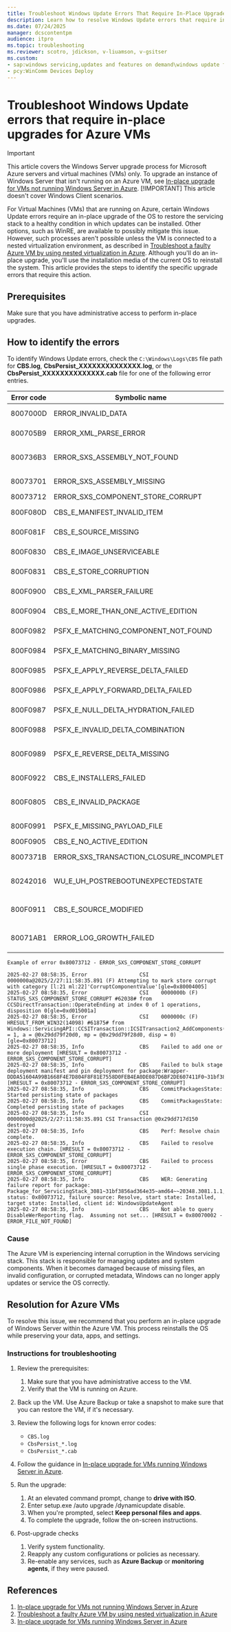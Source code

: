 ```yaml
---
title: Troubleshoot Windows Update Errors That Require In-Place Upgrades for Azure Virtual Machines
description: Learn how to resolve Windows Update errors that require in-place upgrades for Azure Virtual Machines.
ms.date: 07/24/2025
manager: dcscontentpm
audience: itpro
ms.topic: troubleshooting
ms.reviewer: scotro, jdickson, v-liuamson, v-gsitser
ms.custom:
- sap:windows servicing,updates and features on demand\windows update fails - installation stops with error
- pcy:WinComm Devices Deploy
---
```


# Troubleshoot Windows Update errors that require in-place upgrades for Azure VMs

> [!IMPORTANT]
> This article covers the Windows Server upgrade process for Microsoft Azure servers and virtual machines (VMs) only. To upgrade an instance of Windows Server that isn't running on an Azure VM, see [In-place upgrade for VMs not running Windows Server in Azure](/windows-server/get-started/perform-in-place-upgrade).
> [!IMPORTANT]
> This article doesn't cover Windows Client scenarios.

For Virtual Machines (VMs) that are running on Azure, certain Windows Update errors require an in-place upgrade of the OS to restore the servicing stack to a healthy condition in which updates can be installed. Other options, such as WinRE, are available to possibly mitigate this issue. However, such processes aren't possible unless the VM is connected to a nested virtualization environment, as described in [Troubleshoot a faulty Azure VM by using nested virtualization in Azure](/troubleshoot/azure/virtual-machines/windows/troubleshoot-vm-by-use-nested-virtualization). Although you'll do an in-place upgrade, you'll use the installation media of the current OS to reinstall the system. This article provides the steps to identify the specific upgrade errors that require this action.

## Prerequisites

Make sure that you have administrative access to perform in-place upgrades.

## How to identify the errors

To identify Windows Update errors, check the `C:\Windows\Logs\CBS` file path for **CBS.log**, **CbsPersist_XXXXXXXXXXXXXX.log**, or the **CbsPersist_XXXXXXXXXXXXXX.cab** file for one of the following error entries.

| Error code | Symbolic name                          | Description / Notes                                                           |
|------------|----------------------------------------|-------------------------------------------------------------------------------|
| 8007000D   | ERROR_INVALID_DATA                     | The data is invalid. Typically caused by corrupted Windows Update metadata.   |
| 800705B9   | ERROR_XML_PARSE_ERROR                  | XML parsing error. Can be related to servicing stack corruption.              |
| 800736B3   | ERROR_SXS_ASSEMBLY_NOT_FOUND           | Assembly not found. Commonly caused by component store corruption.            |
| 80073701   | ERROR_SXS_ASSEMBLY_MISSING             | A component is missing. Typical for servicing or component store errors.      |
| 80073712   | ERROR_SXS_COMPONENT_STORE_CORRUPT      | Component store is corrupted.                                                 |
| 800F080D   | CBS_E_MANIFEST_INVALID_ITEM            | Invalid CBS manifest. Points to component corruption.                         |
| 800F081F   | CBS_E_SOURCE_MISSING                   | Missing source files. Windows can't find the files to complete the update.    |
| 800F0830   | CBS_E_IMAGE_UNSERVICEABLE              | Image unserviceable. Often requires a repair or IPU.                          |
| 800F0831   | CBS_E_STORE_CORRUPTION                 | Update package corruption (particularly in the component store).              |
| 800F0900   | CBS_E_XML_PARSER_FAILURE               | Generic XML parsing failure. Might indicate serious servicing issues.         |
| 800F0904   | CBS_E_MORE_THAN_ONE_ACTIVE_EDITION     | Invalid configuration in update metadata.                                     |
| 800F0982   | PSFX_E_MATCHING_COMPONENT_NOT_FOUND    | Often associated with cumulative update failures.                             |
| 800F0984   | PSFX_E_MATCHING_BINARY_MISSING         | Matching component directory exists but binary is missing.                    |
| 800F0985   | PSFX_E_APPLY_REVERSE_DELTA_FAILED      | Possibly related to missing manifests or payloads.                            |
| 800F0986   | PSFX_E_APPLY_FORWARD_DELTA_FAILED      | Often requires servicing stack repair or IPU.                                 |
| 800F0987   | PSFX_E_NULL_DELTA_HYDRATION_FAILED     | Package corruption or integration failure.                                    |
| 800F0988   | PSFX_E_INVALID_DELTA_COMBINATION       | Possibly related to specific update branch or delta patch issues.             |
| 800F0989   | PSFX_E_REVERSE_DELTA_MISSING           | Seen during cumulative update failures. IPU might be the only resolution.     |
| 800F0922   | CBS_E_INSTALLERS_FAILED                | Processing advanced installers and generic commands failed.                   |
| 800F0805   | CBS_E_INVALID_PACKAGE                  | Package is invalid. Typically a download or metadata corruption issue.        |
| 800F0991   | PSFX_E_MISSING_PAYLOAD_FILE            | Associated with update sequencing or dependency errors.                       |
| 800F0905   | CBS_E_NO_ACTIVE_EDITION                | E_DO_INHERITANCE_CONTEXT_NEEDE                                                |
| 8007371B   | ERROR_SXS_TRANSACTION_CLOSURE_INCOMPLETE | Servicing operation is incomplete or aborted.                               |
| 80242016   | WU_E_UH_POSTREBOOTUNEXPECTEDSTATE      | The state of the update after its post-reboot operation was completed is unexpected. |
| 800F0911  | CBS_E_SOURCE_MODIFIED                   | The package sources were modified or moved in a previous session and must be redownloaded. |
| 80071AB1  | ERROR_LOG_GROWTH_FAILED                 | An attempt to create space in the transactional resource manager's log failed. |

```output
Example of error 0x80073712 - ERROR_SXS_COMPONENT_STORE_CORRUPT

2025-02-27 08:58:35, Error                 CSI    0000000a@2025/2/27:11:58:35.891 (F) Attempting to mark store corrupt with category [l:21 ml:22]'CorruptComponentValue'[gle=0x80004005]
2025-02-27 08:58:35, Error                 CSI    0000000b (F) STATUS_SXS_COMPONENT_STORE_CORRUPT #62038# from CCSDirectTransaction::OperateEnding at index 0 of 1 operations, disposition 0[gle=0xd015001a]
2025-02-27 08:58:35, Error                 CSI    0000000c (F) HRESULT_FROM_WIN32(14098) #61875# from Windows::ServicingAPI::CCSITransaction::ICSITransaction2_AddComponents(Flags = 1, a = @0x29dd79f20d0, mp = @0x29dd79f28d0, disp = 0)[gle=0x80073712]
2025-02-27 08:58:35, Info                  CBS    Failed to add one or more deployment [HRESULT = 0x80073712 - ERROR_SXS_COMPONENT_STORE_CORRUPT]
2025-02-27 08:58:35, Info                  CBS    Failed to bulk stage deployment manifest and pin deployment for package:Wrapper-DDDA51604A99B1668F4E7D804F8F81E7558D0FEB4EA0DE087D6BF2DE607411F0~31bf3856ad364e35~amd64~~10.0.20348.3081 [HRESULT = 0x80073712 - ERROR_SXS_COMPONENT_STORE_CORRUPT]
2025-02-27 08:58:35, Info                  CBS    CommitPackagesState: Started persisting state of packages
2025-02-27 08:58:35, Info                  CBS    CommitPackagesState: Completed persisting state of packages
2025-02-27 08:58:35, Info                  CSI    0000000d@2025/2/27:11:58:35.891 CSI Transaction @0x29dd717d150 destroyed
2025-02-27 08:58:35, Info                  CBS    Perf: Resolve chain complete.
2025-02-27 08:58:35, Info                  CBS    Failed to resolve execution chain. [HRESULT = 0x80073712 - ERROR_SXS_COMPONENT_STORE_CORRUPT]
2025-02-27 08:58:35, Error                 CBS    Failed to process single phase execution. [HRESULT = 0x80073712 - ERROR_SXS_COMPONENT_STORE_CORRUPT]
2025-02-27 08:58:35, Info                  CBS    WER: Generating failure report for package: Package_for_ServicingStack_3081~31bf3856ad364e35~amd64~~20348.3081.1.1, status: 0x80073712, failure source: Resolve, start state: Installed, target state: Installed, client id: WindowsUpdateAgent
2025-02-27 08:58:35, Info                  CBS    Not able to query DisableWerReporting flag.  Assuming not set... [HRESULT = 0x80070002 - ERROR_FILE_NOT_FOUND]
```

### Cause

The Azure VM is experiencing internal corruption in the Windows servicing stack. This stack is responsible for managing updates and system components. When it becomes damaged because of missing files, an invalid configuration, or corrupted metadata, Windows can no longer apply updates or service the OS correctly.

## Resolution for Azure VMs

To resolve this issue, we recommend that you perform an in-place upgrade of Windows Server within the Azure VM. This process reinstalls the OS while preserving your data, apps, and settings.

### Instructions for troubleshooting

1. Review the prerequisites:
   1. Make sure that you have administrative access to the VM.
   1. Verify that the VM is running on Azure.

2. Back up the VM. Use Azure Backup or take a snapshot to make sure that you can restore the VM, if it's necessary.

3. Review the following logs for known error codes:
   - `CBS.log`
   - `CbsPersist_*.log`
   - `CbsPersist_*.cab`

4. Follow the guidance in [In-place upgrade for VMs running Windows Server in Azure](/azure/virtual-machines/windows-in-place-upgrade).

5. Run the upgrade:
    1. At an elevated command prompt, change to **drive with ISO**.
    1. Enter setup.exe /auto upgrade /dynamicupdate disable.
    1. When you're prompted, select **Keep personal files and apps**.
    1. To complete the upgrade, follow the on-screen instructions.

6. Post-upgrade checks
   1. Verify system functionality.
   1. Reapply any custom configurations or policies as necessary.
   1. Re-enable any services, such as **Azure Backup** or **monitoring agents**, if they were paused.

## References

1. [In-place upgrade for VMs not running Windows Server in Azure](/windows-server/get-started/perform-in-place-upgrade)
1. [Troubleshoot a faulty Azure VM by using nested virtualization in Azure](/troubleshoot/azure/virtual-machines/windows/troubleshoot-vm-by-use-nested-virtualization)
1. [In-place upgrade for VMs running Windows Server in Azure](/azure/virtual-machines/windows-in-place-upgrade)
